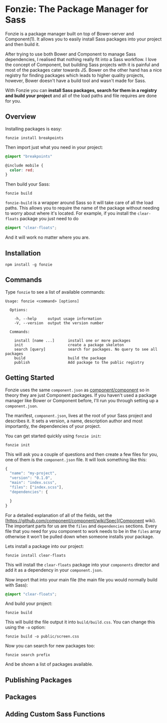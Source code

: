# Fonzie: The Package Manager for Sass

Fonzie is a package manager built on top of Bower-server and Component(1). It allows you to easily install
Sass packages into your project and then build it.

After trying to use both Bower and Component to manage Sass dependencies, I realised that nothing really fit
into a Sass workflow. I love the concept of Component, but building Sass projects with it is painful and most
of the packages cater towards JS. Bower on the other hand has a nice registry for finding packages which leads
to higher quality projects, however, Bower doesn't have a build tool and wasn't made for Sass.

With Fonzie you can **install Sass packages, search for them in a registry and build your project** and all of
the load paths and file requires are done for you.

## Overview

Installing packages is easy:

```
fonzie install breakpoints
```

Then import just what you need in your project:

```scss
@import "breakpoints"

@include mobile {
  color: red;
}
```

Then build your Sass:

```
fonzie build
```

`fonzie-build` is a wrapper around Sass so it will take care of all the load paths. This allows you to require
the name of the package without needing to worry about where it's located. For example, if you install the `clear-floats`
package you just need to do

```scss
@import "clear-floats";
```

And it will work no matter where you are.

## Installation

```
npm install -g fonzie
```

## Commands

Type `fonzie` to see a list of available commands:

```
Usage: fonzie <command> [options]

  Options:

    -h, --help     output usage information
    -V, --version  output the version number

  Commands:

    install [name ...]      install one or more packages
    init                    create a package skeleton
    search [query]          search for packages. No query to see all packages
    build                   build the package
    publish                 Add package to the public registry

```

## Getting Started

Fonzie uses the same `component.json` as [component/component](Component) so in theory they are just Component packages. 
If you haven't used a package manager like Bower or Component before, I'll run you through setting up a `component.json`.

The manifest, `component.json`, lives at the root of your Sass project and describes it. It sets a version, a name, description
author and most importantly, the dependencies of your project.

You can get started quickly using `fonzie init`:

```
fonzie init
```

This will ask you a couple of questions and then create a few files for you, one of them is the `component.json` file. It 
will look something like this:

```js
{
  "name": "my-project",
  "version": "0.1.0",
  "main": "index.scss",
  "files": ["index.scss"],
  "dependencies": {

  }
}

```

For a detailed explanation of all of the fields, set the [https://github.com/component/component/wiki/Spec](Component wiki).
The important parts for us are the `files` and `dependencies` sections. Every file that you need for you component
to work needs to be in the `files` array otherwise it won't be pulled down when someone installs your package.

Lets install a package into our project:

```
fonzie install clear-floats
```

This will install the `clear-floats` package into your `components` director and add it as a dependency in your `component.json`.

Now import that into your main file (the main file you would normally build with Sass):

```scss
@import "clear-floats";
```

And build your project:

```
fonzie build
```

This will build the file output it into `build/build.css`. You can change this using the `-o` option:

```
fonzie build -o public/screen.css
```

Now you can search for new packages too:

```
fonzie search prefix
```

And be shown a list of packages available.

## Publishing Packages



## Packages

## Adding Custom Sass Functions

